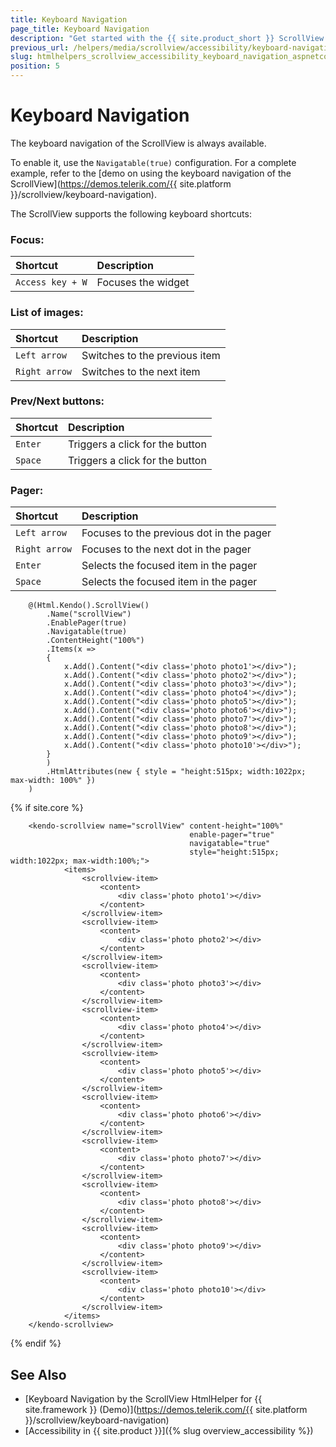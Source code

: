 ```yaml
---
title: Keyboard Navigation
page_title: Keyboard Navigation
description: "Get started with the {{ site.product_short }} ScrollView by Telerik UI and learn about the accessibility support it provides through its keyboard navigation functionality."
previous_url: /helpers/media/scrollview/accessibility/keyboard-navigation
slug: htmlhelpers_scrollview_accessibility_keyboard_navigation_aspnetcore
position: 5
---
```


# Keyboard Navigation

The keyboard navigation of the ScrollView is always available.

To enable it, use the `Navigatable(true)` configuration. For a complete example, refer to the [demo on using the keyboard navigation of the ScrollView](https://demos.telerik.com/{{ site.platform }}/scrollview/keyboard-navigation).

The ScrollView supports the following keyboard shortcuts:

### Focus:

|Shortcut |Description
|:---     |:---
|`Access key + W`  |Focuses the widget


### List of images:

|Shortcut |Description
|:---     |:---
|`Left arrow`  |Switches to the previous item
|`Right arrow`  |Switches to the next item


### Prev/Next buttons:

|Shortcut |Description
|:---     |:---
|`Enter`  |Triggers a click for the button
|`Space`  |Triggers a click for the button


### Pager:

|Shortcut |Description
|:---     |:---
|`Left arrow`  |Focuses to the previous dot in the pager
|`Right arrow`  |Focuses to the next dot in the pager
|`Enter`  |Selects the focused item in the pager
|`Space`  |Selects the focused item in the pager

```HtmlHelper
    @(Html.Kendo().ScrollView()
        .Name("scrollView")
        .EnablePager(true)
        .Navigatable(true)
        .ContentHeight("100%")
        .Items(x =>
        {
            x.Add().Content("<div class='photo photo1'></div>");
            x.Add().Content("<div class='photo photo2'></div>");
            x.Add().Content("<div class='photo photo3'></div>");
            x.Add().Content("<div class='photo photo4'></div>");
            x.Add().Content("<div class='photo photo5'></div>");
            x.Add().Content("<div class='photo photo6'></div>");
            x.Add().Content("<div class='photo photo7'></div>");
            x.Add().Content("<div class='photo photo8'></div>");
            x.Add().Content("<div class='photo photo9'></div>");
            x.Add().Content("<div class='photo photo10'></div>");
        }
        )
        .HtmlAttributes(new { style = "height:515px; width:1022px; max-width: 100%" })
    )
```
{% if site.core %}
```TagHelper
    <kendo-scrollview name="scrollView" content-height="100%"
                                        enable-pager="true" 
                                        navigatable="true"
                                        style="height:515px; width:1022px; max-width:100%;">
            <items>
                <scrollview-item>
                    <content>
                        <div class='photo photo1'></div>
                    </content>
                </scrollview-item>
                <scrollview-item>
                    <content>
                        <div class='photo photo2'></div>
                    </content>
                </scrollview-item>
                <scrollview-item>
                    <content>
                        <div class='photo photo3'></div>
                    </content>
                </scrollview-item>
                <scrollview-item>
                    <content>
                        <div class='photo photo4'></div>
                    </content>
                </scrollview-item>
                <scrollview-item>
                    <content>
                        <div class='photo photo5'></div>
                    </content>
                </scrollview-item>
                <scrollview-item>
                    <content>
                        <div class='photo photo6'></div>
                    </content>
                </scrollview-item>
                <scrollview-item>
                    <content>
                        <div class='photo photo7'></div>
                    </content>
                </scrollview-item>
                <scrollview-item>
                    <content>
                        <div class='photo photo8'></div>
                    </content>
                </scrollview-item>
                <scrollview-item>
                    <content>
                        <div class='photo photo9'></div>
                    </content>
                </scrollview-item>
                <scrollview-item>
                    <content>
                        <div class='photo photo10'></div>
                    </content>
                </scrollview-item>
            </items>
    </kendo-scrollview>
```
{% endif %}

## See Also

* [Keyboard Navigation by the ScrollView HtmlHelper for {{ site.framework }} (Demo)](https://demos.telerik.com/{{ site.platform }}/scrollview/keyboard-navigation)
* [Accessibility in {{ site.product }}]({% slug overview_accessibility %})
